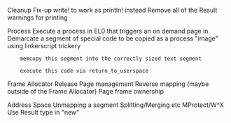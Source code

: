 Cleanup
    Fix-up write! to work as println! instead
    Remove all of the Result warnings for printing

Process
    Execute a process in EL0 that triggers an on demand page in
        Demarcate a segment of special code to be copied as a process "image" using linkerscript trickery
        
        memcopy this segment into the correctly sized text segment
        
        execute this code via return_to_userspace
        
Frame Allocator 
    Release
    Page management
    Reverse mapping (maybe outside of the Frame Allocator)
    Page frame ownership

Address Space
    Unmapping a segment
    Splitting/Merging etc
    MProtect/W^X
    Use Result type in "new"





